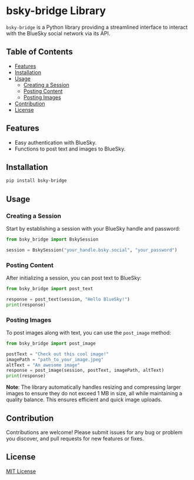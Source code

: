   # bsky-bridge Library

  `bsky-bridge` is a Python library providing a streamlined interface to interact with the BlueSky social network via its API.

  ## Table of Contents

  - [Features](#features)
  - [Installation](#installation)
  - [Usage](#usage)
    - [Creating a Session](#creating-a-session)
    - [Posting Content](#posting-content)
    - [Posting Images](#posting-images)
  - [Contribution](#contribution)
  - [License](#license)

  ## Features

  - Easy authentication with BlueSky.
  - Functions to post text and images to BlueSky.

  ## Installation

  ```bash
  pip install bsky-bridge
  ```

  ## Usage

  ### Creating a Session

  Start by establishing a session with your BlueSky handle and password:

  ```python
  from bsky_bridge import BskySession

  session = BskySession("your_handle.bsky.social", "your_password")
  ```

  ### Posting Content

  After initializing a session, you can post text to BlueSky:

  ```python
  from bsky_bridge import post_text

  response = post_text(session, "Hello BlueSky!")
  print(response)
  ```

  ### Posting Images

  To post images along with text, you can use the `post_image` method:

  ```python
  from bsky_bridge import post_image

  postText = "Check out this cool image!"
  imagePath = "path_to_your_image.jpeg"
  altText = "An awesome image"
  response = post_image(session, postText, imagePath, altText)
  print(response)
  ```

  **Note**: The library automatically handles resizing and compressing larger images to ensure they do not exceed 1 MB in size, all while maintaining a quality balance. This ensures efficient and quick image uploads.

  ## Contribution

  Contributions are welcome! Please submit issues for any bug or problem you discover, and pull requests for new features or fixes.

  ## License

  [MIT License](LICENSE)